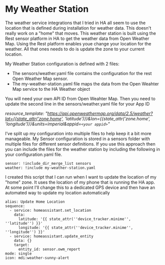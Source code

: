# **My Weather Station**

The weather service integrations that I tried in HA all seem to use the location that is defined during installation for weather data. This doesn't really work on a "home" that moves. This weather station is built using the Rest sensor platform in HA to get the weather data from Open Weather Map. Using the Rest platform enables youe change your location for the weather. All that ones needs to do is update the zone to your current location.

My Weather Station configuration is defined with 2 files:
- The sensors/weather.yaml file contains the configuration for the rest Open Weather Map sensor.
- The my-weather-station.yaml file maps the data from the Open Weahter Map service to the HA Weather object

You will need your own API ID from Open Weahter Map. Then you need to update the second line in the sensors/weather.yaml file for your App ID

*resource_template: "https://api.openweathermap.org/data/2.5/weather?lat={{state_attr('zone.home', 'latitude')}}&lon={{state_attr('zone.home', 'longitude')}}&units=imperial&appid=`<your appid>`"*

I’ve split up my configuration into multiple files to help keep it a bit more manageable. My Sensor configuration is stored in a sensors folder with multiple files for different sensor definitions. If you use this approach then you can include the files for the weather station by including the following in your configuration.yaml file.

```
sensor: !include_dir_merge_list sensors
weather: !include my-weather-station.yaml
```

I created this script that I can run when I want to update the location of my "home" zone. It uses the location of my phone that is running the HA app. At some point I'll change this to a dedicated GPS device and then have an automated way to update my location automatically

```
alias: Update Home Location
sequence:
  - service: homeassistant.set_location
    data:
      latitude: '{{ state_attr(''device_tracker.minime'', ''latitude'') }}'
      longitude: '{{ state_attr(''device_tracker.minime'', ''longitude'') }}'
  - service: homeassistant.update_entity
    data: {}
    target:
      entity_id: sensor.owm_report
mode: single
icon: mdi:weather-sunny-alert
```
